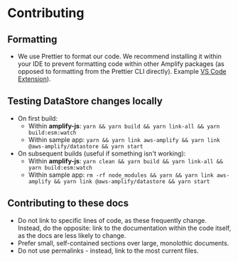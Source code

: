 # Contributing

## Formatting
- We use Prettier to format our code. We recommend installing it within your IDE to prevent formatting code within other Amplify packages (as opposed to formatting from the Prettier CLI directly). Example [VS Code Extension](https://marketplace.visualstudio.com/items?itemName=esbenp.prettier-vscode)).

## Testing DataStore changes locally
- On first build:
	- Within **amplify-js**: `yarn && yarn build && yarn link-all && yarn build:esm:watch`
	- Within sample app: `yarn && yarn link aws-amplify && yarn link @aws-amplify/datastore && yarn start`
- On subsequent builds (useful if something isn't working):
	- Within **amplify-js**: `yarn clean && yarn build && yarn link-all && yarn build:esm:watch`
	- Within sample app: `rm -rf node_modules && yarn && yarn link aws-amplify && yarn link @aws-amplify/datastore && yarn start`

## Contributing to these docs
- Do not link to specific lines of code, as these frequently change. Instead, do the opposite: link to the documentation within the code itself, as the docs are less likely to change.
- Prefer small, self-contained sections over large, monolothic documents.
- Do not use permalinks - instead, link to the most current files.